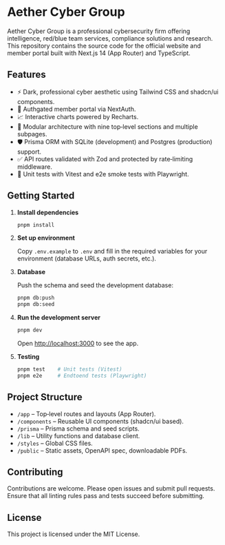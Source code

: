 # Aether Cyber Group

Aether Cyber Group is a professional cybersecurity firm offering intelligence, red/blue team services, compliance solutions and research. This repository contains the source code for the official website and member portal built with Next.js 14 (App Router) and TypeScript.

## Features

- ⚡ Dark, professional cyber aesthetic using Tailwind CSS and shadcn/ui components.
- 🔐 Auth‭gated member portal via NextAuth.
- 📈 Interactive charts powered by Recharts.
- 🧩 Modular architecture with nine top‑level sections and multiple subpages.
- 🛡️ Prisma ORM with SQLite (development) and Postgres (production) support.
- ✅ API routes validated with Zod and protected by rate‑limiting middleware.
- 🧪 Unit tests with Vitest and e2e smoke tests with Playwright.

## Getting Started

1. **Install dependencies**

   ```bash
   pnpm install
   ```

2. **Set up environment**

   Copy `.env.example` to `.env` and fill in the required variables for your environment (database URLs, auth secrets, etc.).

3. **Database**

   Push the schema and seed the development database:

   ```bash
   pnpm db:push
   pnpm db:seed
   ```

4. **Run the development server**

   ```bash
   pnpm dev
   ```

   Open [http://localhost:3000](http://localhost:3000) to see the app.

5. **Testing**

   ```bash
   pnpm test    # Unit tests (Vitest)
   pnpm e2e     # End‭to‭end tests (Playwright)
   ```

## Project Structure

- `/app` – Top‑level routes and layouts (App Router).
- `/components` – Reusable UI components (shadcn/ui based).
- `/prisma` – Prisma schema and seed scripts.
- `/lib` – Utility functions and database client.
- `/styles` – Global CSS files.
- `/public` – Static assets, OpenAPI spec, downloadable PDFs.

## Contributing

Contributions are welcome. Please open issues and submit pull requests. Ensure that all linting rules pass and tests succeed before submitting.

## License

This project is licensed under the MIT License.
